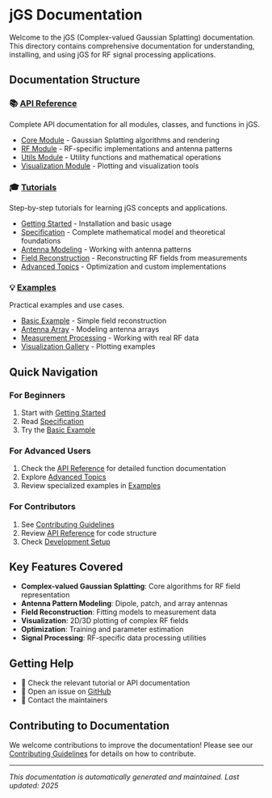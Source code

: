 # jGS Documentation

Welcome to the jGS (Complex-valued Gaussian Splatting) documentation. This directory contains comprehensive documentation for understanding, installing, and using jGS for RF signal processing applications.

## Documentation Structure

### 📚 [API Reference](api/)
Complete API documentation for all modules, classes, and functions in jGS.

- [Core Module](api/core.md) - Gaussian Splatting algorithms and rendering
- [RF Module](api/rf.md) - RF-specific implementations and antenna patterns
- [Utils Module](api/utils.md) - Utility functions and mathematical operations
- [Visualization Module](api/visualization.md) - Plotting and visualization tools

### 🎓 [Tutorials](tutorials/)
Step-by-step tutorials for learning jGS concepts and applications.

- [Getting Started](tutorials/getting_started.md) - Installation and basic usage
- [Specification](Specification.md) - Complete mathematical model and theoretical foundations
- [Antenna Modeling](tutorials/antenna_modeling.md) - Working with antenna patterns
- [Field Reconstruction](tutorials/field_reconstruction.md) - Reconstructing RF fields from measurements
- [Advanced Topics](tutorials/advanced_topics.md) - Optimization and custom implementations

### 💡 [Examples](examples/)
Practical examples and use cases.

- [Basic Example](examples/basic_example.md) - Simple field reconstruction
- [Antenna Array](examples/antenna_array.md) - Modeling antenna arrays
- [Measurement Processing](examples/measurement_processing.md) - Working with real RF data
- [Visualization Gallery](examples/visualization_gallery.md) - Plotting examples

## Quick Navigation

### For Beginners
1. Start with [Getting Started](tutorials/getting_started.md)
2. Read [Specification](Specification.md)
3. Try the [Basic Example](examples/basic_example.md)

### For Advanced Users
1. Check the [API Reference](api/) for detailed function documentation
2. Explore [Advanced Topics](tutorials/advanced_topics.md)
3. Review specialized examples in [Examples](examples/)

### For Contributors
1. See [Contributing Guidelines](../CONTRIBUTING.md)
2. Review [API Reference](api/) for code structure
3. Check [Development Setup](tutorials/development_setup.md)

## Key Features Covered

- **Complex-valued Gaussian Splatting**: Core algorithms for RF field representation
- **Antenna Pattern Modeling**: Dipole, patch, and array antennas
- **Field Reconstruction**: Fitting models to measurement data
- **Visualization**: 2D/3D plotting of complex RF fields
- **Optimization**: Training and parameter estimation
- **Signal Processing**: RF-specific data processing utilities

## Getting Help

- 📖 Check the relevant tutorial or API documentation
- 💬 Open an issue on [GitHub](https://github.com/tagsysx/jGS/issues)
- 📧 Contact the maintainers

## Contributing to Documentation

We welcome contributions to improve the documentation! Please see our [Contributing Guidelines](../CONTRIBUTING.md) for details on how to contribute.

---

*This documentation is automatically generated and maintained. Last updated: 2025*
